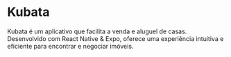 # Kubata

Kubata é um aplicativo que facilita a venda e aluguel de casas. Desenvolvido com React Native & Expo, oferece uma experiência intuitiva e eficiente para encontrar e negociar imóveis.
